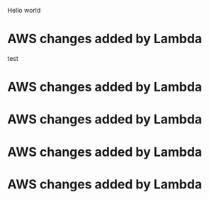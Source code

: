 Hello world

# AWS changes added by Lambda
test

# AWS changes added by Lambda

# AWS changes added by Lambda

# AWS changes added by Lambda

# AWS changes added by Lambda
